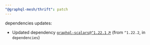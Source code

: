```yaml
---
"@graphql-mesh/thrift": patch
---
```

dependencies updates:
  - Updated dependency [`graphql-scalars@^1.22.1` ↗︎](https://www.npmjs.com/package/graphql-scalars/v/1.22.1) (from `^1.22.2`, in `dependencies`)
